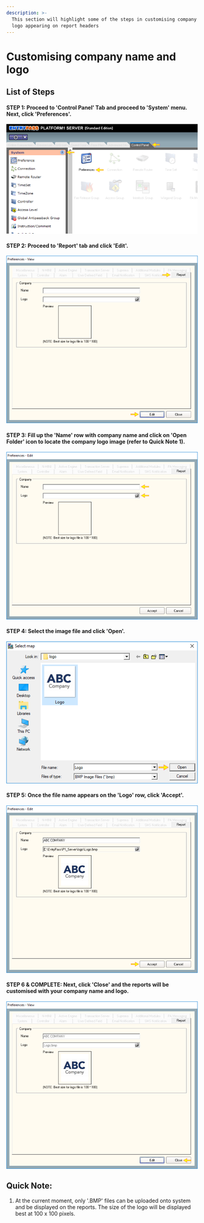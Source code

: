 ```yaml
---
description: >-
  This section will highlight some of the steps in customising company name and
  logo appearing on report headers
---
```


# Customising company name and logo

## List of Steps

#### STEP 1: Proceed to 'Control Panel' Tab and proceed to 'System' menu. Next, click 'Preferences'. 

![](../.gitbook/assets/untitled1%20%2822%29.png)



#### STEP 2: Proceed to 'Report' tab and click 'Edit'. 

![](../.gitbook/assets/untitled2%20%2818%29.png)



#### STEP 3: Fill up the 'Name' row with company name and click on 'Open Folder' icon to locate the company logo image \(refer to Quick Note 1\).

![](../.gitbook/assets/untitled3%20%2829%29.png)



#### STEP 4: Select the image file and click 'Open'. 

![](../.gitbook/assets/untitled4%20%2811%29.png)



#### STEP 5: Once the file name appears on the 'Logo' row, click 'Accept'. 

![](../.gitbook/assets/untitled5%20%2829%29.png)



#### STEP 6 & COMPLETE: Next, click 'Close' and the reports will be customised with your company name and logo.

![](../.gitbook/assets/untitled6%20%282%29.png)

## Quick Note:

1. At the current moment, only '.BMP' files can be uploaded onto system and be displayed on the reports. The size of the logo will be displayed best at 100 x 100 pixels. 

